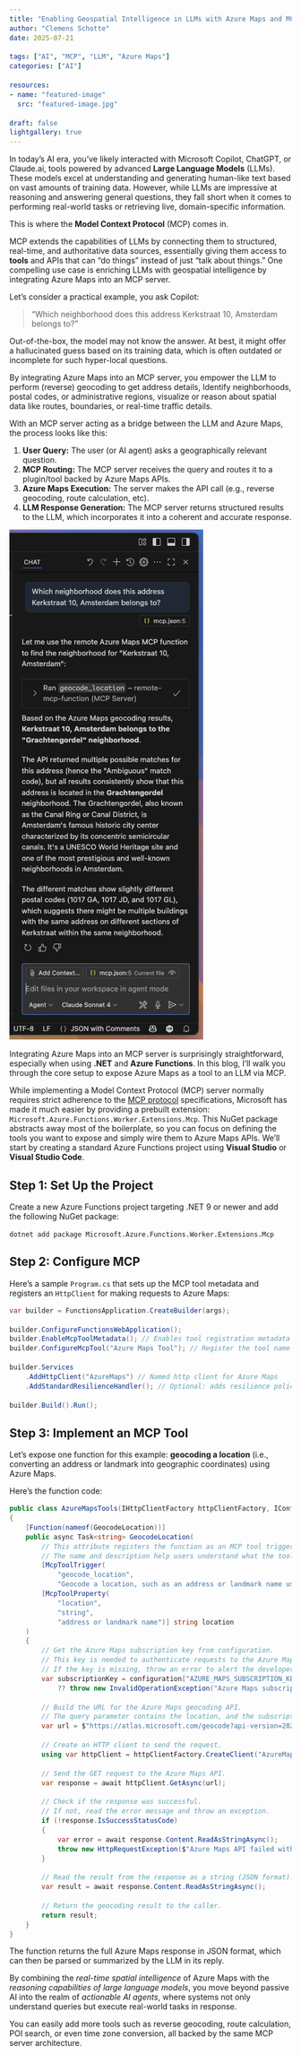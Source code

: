 ```yaml
---
title: "Enabling Geospatial Intelligence in LLMs with Azure Maps and MCP"
author: "Clemens Schotte"
date: 2025-07-21

tags: ["AI", "MCP", "LLM", "Azure Maps"]
categories: ["AI"]

resources:
- name: "featured-image"
  src: "featured-image.jpg"

draft: false
lightgallery: true
---
```


In today’s AI era, you’ve likely interacted with Microsoft Copilot, ChatGPT, or Claude.ai, tools powered by advanced **Large Language Models** (LLMs). These models excel at understanding and generating human-like text based on vast amounts of training data. However, while LLMs are impressive at reasoning and answering general questions, they fall short when it comes to performing real-world tasks or retrieving live, domain-specific information.

This is where the **Model Context Protocol** (MCP) comes in.

MCP extends the capabilities of LLMs by connecting them to structured, real-time, and authoritative data sources, essentially giving them access to **tools** and APIs that can “do things” instead of just “talk about things.” One compelling use case is enriching LLMs with geospatial intelligence by integrating Azure Maps into an MCP server.

Let’s consider a practical example, you ask Copilot:

> “Which neighborhood does this address Kerkstraat 10, Amsterdam belongs to?”

Out-of-the-box, the model may not know the answer. At best, it might offer a hallucinated guess based on its training data, which is often outdated or incomplete for such hyper-local questions.

By integrating Azure Maps into an MCP server, you empower the LLM to perform (reverse) geocoding to get address details, Identify neighborhoods, postal codes, or administrative regions, visualize or reason about spatial data like routes, boundaries, or real-time traffic details.

With an MCP server acting as a bridge between the LLM and Azure Maps, the process looks like this:
1.	**User Query:** The user (or AI agent) asks a geographically relevant question.
2.	**MCP Routing:** The MCP server receives the query and routes it to a plugin/tool backed by Azure Maps APIs.
3.	**Azure Maps Execution:** The server makes the API call (e.g., reverse geocoding, route calculation, etc).
4.	**LLM Response Generation:** The MCP server returns structured results to the LLM, which incorporates it into a coherent and accurate response.

![Chat window in Vistual Studio Code](chat.png)

Integrating Azure Maps into an MCP server is surprisingly straightforward, especially when using **.NET** and **Azure Functions**. In this blog, I’ll walk you through the core setup to expose Azure Maps as a tool to an LLM via MCP.

While implementing a Model Context Protocol (MCP) server normally requires strict adherence to the [MCP protocol](https://modelcontextprotocol.io/) specifications, Microsoft has made it much easier by providing a prebuilt extension: `Microsoft.Azure.Functions.Worker.Extensions.Mcp`. This NuGet package abstracts away most of the boilerplate, so you can focus on defining the tools you want to expose and simply wire them to Azure Maps APIs.
We’ll start by creating a standard Azure Functions project using **Visual Studio** or **Visual Studio Code**.

## Step 1: Set Up the Project

Create a new Azure Functions project targeting .NET 9 or newer and add the following NuGet package:

`dotnet add package Microsoft.Azure.Functions.Worker.Extensions.Mcp`

## Step 2: Configure MCP 

Here’s a sample `Program.cs` that sets up the MCP tool metadata and registers an `HttpClient` for making requests to Azure Maps:

```csharp
var builder = FunctionsApplication.CreateBuilder(args);

builder.ConfigureFunctionsWebApplication();
builder.EnableMcpToolMetadata(); // Enables tool registration metadata
builder.ConfigureMcpTool("Azure Maps Tool"); // Register the tool name exposed to LLMs

builder.Services
    .AddHttpClient("AzureMaps") // Named http client for Azure Maps
    .AddStandardResilienceHandler(); // Optional: adds resilience policies

builder.Build().Run();
```

## Step 3: Implement an MCP Tool

Let’s expose one function for this example: **geocoding a location** (i.e., converting an address or landmark into geographic coordinates) using Azure Maps.

Here’s the function code:

```csharp
public class AzureMapsTools(IHttpClientFactory httpClientFactory, IConfiguration configuration)
{
    [Function(nameof(GeocodeLocation))]
    public async Task<string> GeocodeLocation(
        // This attribute registers the function as an MCP tool trigger.
        // The name and description help users understand what the tool does.
        [McpToolTrigger(
            "geocode_location",
            "Geocode a location, such as an address or landmark name using Azure Maps")] ToolInvocationContext context,
        [McpToolProperty(
            "location",
            "string",
            "address or landmark name")] string location 
    )
    {
        // Get the Azure Maps subscription key from configuration.
        // This key is needed to authenticate requests to the Azure Maps API.
        // If the key is missing, throw an error to alert the developer.
        var subscriptionKey = configuration["AZURE_MAPS_SUBSCRIPTION_KEY"] 
            ?? throw new InvalidOperationException("Azure Maps subscription key not configured");

        // Build the URL for the Azure Maps geocoding API.
        // The query parameter contains the location, and the subscription key authenticates the request.
        var url = $"https://atlas.microsoft.com/geocode?api-version=2025-01-01&query={Uri.EscapeDataString(location)}&subscription-key={subscriptionKey}";

        // Create an HTTP client to send the request.
        using var httpClient = httpClientFactory.CreateClient("AzureMaps");

        // Send the GET request to the Azure Maps API.
        var response = await httpClient.GetAsync(url);

        // Check if the response was successful.
        // If not, read the error message and throw an exception.
        if (!response.IsSuccessStatusCode)
        {
            var error = await response.Content.ReadAsStringAsync();
            throw new HttpRequestException($"Azure Maps API failed with status {response.StatusCode}: {error}");
        }

        // Read the result from the response as a string (JSON format).
        var result = await response.Content.ReadAsStringAsync();

        // Return the geocoding result to the caller.
        return result;
    }
}
```

The function returns the full Azure Maps response in JSON format, which can then be parsed or summarized by the LLM in its reply.

By combining the *real-time spatial intelligence* of Azure Maps with the *reasoning capabilities of large language models*, you move beyond passive AI into the realm of *actionable AI agents*, where systems not only understand queries but execute real-world tasks in response.

You can easily add more tools such as reverse geocoding, route calculation, POI search, or even time zone conversion, all backed by the same MCP server architecture.